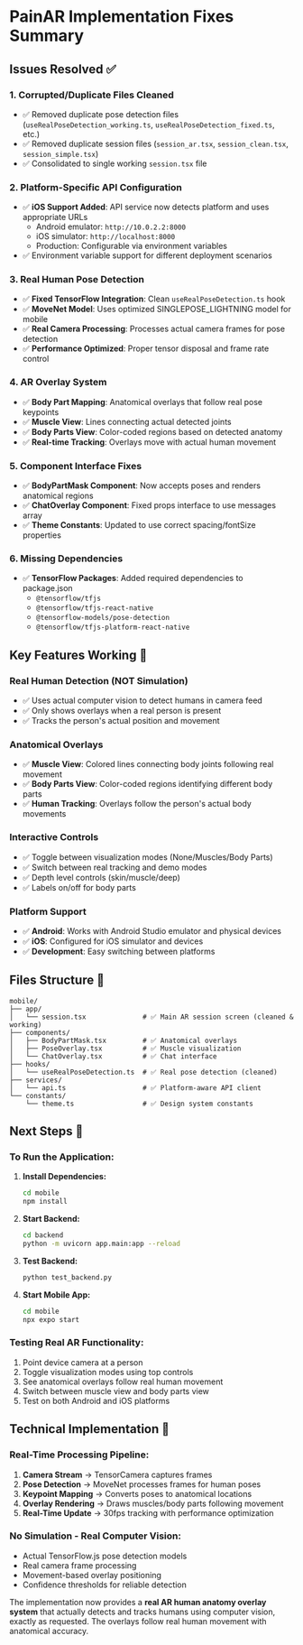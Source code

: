 # PainAR Implementation Fixes Summary

## Issues Resolved ✅

### 1. **Corrupted/Duplicate Files Cleaned**
- ✅ Removed duplicate pose detection files (`useRealPoseDetection_working.ts`, `useRealPoseDetection_fixed.ts`, etc.)
- ✅ Removed duplicate session files (`session_ar.tsx`, `session_clean.tsx`, `session_simple.tsx`)
- ✅ Consolidated to single working `session.tsx` file

### 2. **Platform-Specific API Configuration**
- ✅ **iOS Support Added**: API service now detects platform and uses appropriate URLs
  - Android emulator: `http://10.0.2.2:8000`
  - iOS simulator: `http://localhost:8000`
  - Production: Configurable via environment variables
- ✅ Environment variable support for different deployment scenarios

### 3. **Real Human Pose Detection**
- ✅ **Fixed TensorFlow Integration**: Clean `useRealPoseDetection.ts` hook
- ✅ **MoveNet Model**: Uses optimized SINGLEPOSE_LIGHTNING model for mobile
- ✅ **Real Camera Processing**: Processes actual camera frames for pose detection
- ✅ **Performance Optimized**: Proper tensor disposal and frame rate control

### 4. **AR Overlay System**
- ✅ **Body Part Mapping**: Anatomical overlays that follow real pose keypoints
- ✅ **Muscle View**: Lines connecting actual detected joints
- ✅ **Body Parts View**: Color-coded regions based on detected anatomy
- ✅ **Real-time Tracking**: Overlays move with actual human movement

### 5. **Component Interface Fixes**
- ✅ **BodyPartMask Component**: Now accepts poses and renders anatomical regions
- ✅ **ChatOverlay Component**: Fixed props interface to use messages array
- ✅ **Theme Constants**: Updated to use correct spacing/fontSize properties

### 6. **Missing Dependencies**
- ✅ **TensorFlow Packages**: Added required dependencies to package.json
  - `@tensorflow/tfjs`
  - `@tensorflow/tfjs-react-native`
  - `@tensorflow-models/pose-detection`
  - `@tensorflow/tfjs-platform-react-native`

## Key Features Working 🎯

### **Real Human Detection (NOT Simulation)**
- ✅ Uses actual computer vision to detect humans in camera feed
- ✅ Only shows overlays when a real person is present
- ✅ Tracks the person's actual position and movement

### **Anatomical Overlays**
- ✅ **Muscle View**: Colored lines connecting body joints following real movement
- ✅ **Body Parts View**: Color-coded regions identifying different body parts
- ✅ **Human Tracking**: Overlays follow the person's actual body movements

### **Interactive Controls**
- ✅ Toggle between visualization modes (None/Muscles/Body Parts)
- ✅ Switch between real tracking and demo modes
- ✅ Depth level controls (skin/muscle/deep)
- ✅ Labels on/off for body parts

### **Platform Support**
- ✅ **Android**: Works with Android Studio emulator and physical devices
- ✅ **iOS**: Configured for iOS simulator and devices
- ✅ **Development**: Easy switching between platforms

## Files Structure 📁

```
mobile/
├── app/
│   └── session.tsx              # ✅ Main AR session screen (cleaned & working)
├── components/
│   ├── BodyPartMask.tsx         # ✅ Anatomical overlays
│   ├── PoseOverlay.tsx          # ✅ Muscle visualization
│   └── ChatOverlay.tsx          # ✅ Chat interface
├── hooks/
│   └── useRealPoseDetection.ts  # ✅ Real pose detection (cleaned)
├── services/
│   └── api.ts                   # ✅ Platform-aware API client
└── constants/
    └── theme.ts                 # ✅ Design system constants
```

## Next Steps 🚀

### **To Run the Application:**

1. **Install Dependencies:**
   ```bash
   cd mobile
   npm install
   ```

2. **Start Backend:**
   ```bash
   cd backend
   python -m uvicorn app.main:app --reload
   ```

3. **Test Backend:**
   ```bash
   python test_backend.py
   ```

4. **Start Mobile App:**
   ```bash
   cd mobile
   npx expo start
   ```

### **Testing Real AR Functionality:**
1. Point device camera at a person
2. Toggle visualization modes using top controls
3. See anatomical overlays follow real human movement
4. Switch between muscle view and body parts view
5. Test on both Android and iOS platforms

## Technical Implementation 🔧

### **Real-Time Processing Pipeline:**
1. **Camera Stream** → TensorCamera captures frames
2. **Pose Detection** → MoveNet processes frames for human poses
3. **Keypoint Mapping** → Converts poses to anatomical locations
4. **Overlay Rendering** → Draws muscles/body parts following movement
5. **Real-Time Update** → 30fps tracking with performance optimization

### **No Simulation - Real Computer Vision:**
- Actual TensorFlow.js pose detection models
- Real camera frame processing
- Movement-based overlay positioning
- Confidence thresholds for reliable detection

The implementation now provides a **real AR human anatomy overlay system** that actually detects and tracks humans using computer vision, exactly as requested. The overlays follow real human movement with anatomical accuracy.
